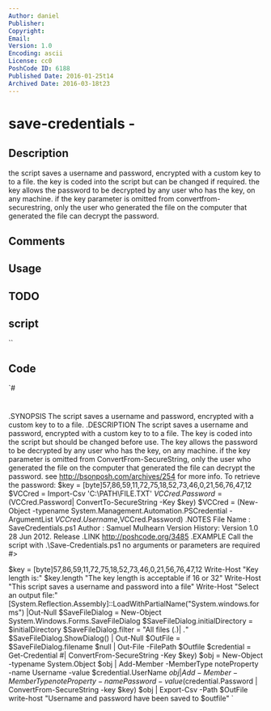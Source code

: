 ```yaml
---
Author: daniel
Publisher: 
Copyright: 
Email: 
Version: 1.0
Encoding: ascii
License: cc0
PoshCode ID: 6188
Published Date: 2016-01-25t14
Archived Date: 2016-03-18t23
---
```


# save-credentials - 

## Description

the script saves a username and password, encrypted with a custom key to to a file. the key is coded into the script but can be changed if required. the key allows the password to be decrypted by any user who has the key, on any machine. if the key parameter is omitted from convertfrom-securestring, only the user who generated the file on the computer that generated the file can decrypt the password.

## Comments



## Usage



## TODO



## script

``

## Code

`#
 #
 .SYNOPSIS 
     The script saves a username and password, encrypted with a custom key to to a file.
 .DESCRIPTION 
     The script saves a username and password, encrypted with a custom key to to a file. The key is coded into the script but should be changed before use. The key allows the password to be decrypted by any user who has the key, on any machine. if the key parameter is omitted from ConvertFrom-SecureString, only the user who generated the file on the computer that generated the file	can decrypt the password.
 	see http://bsonposh.com/archives/254 for more info.
 	To retrieve the password:
 	$key = [byte]57,86,59,11,72,75,18,52,73,46,0,21,56,76,47,12
 	$VCCred = Import-Csv 'C:\PATH\FILE.TXT'
 	$VCCred.Password = ($VCCred.Password| ConvertTo-SecureString -Key $key)
 	$VCCred = (New-Object -typename System.Management.Automation.PSCredential -ArgumentList $VCCred.Username,$VCCred.Password)
 .NOTES 
     File Name  : SaveCredentials.ps1
     Author     : Samuel Mulhearn
     Version History: 
 	Version 1.0  
 		28 Jun 2012.
 		Release
 .LINK 
     http://poshcode.org/3485
 .EXAMPLE 
     Call the script with .\Save-Credentials.ps1 no arguments or parameters are required
 #> 
 
 $key = [byte]57,86,59,11,72,75,18,52,73,46,0,21,56,76,47,12
 Write-Host "Key length is:" $key.length "The key length is acceptable if 16 or 32"
 Write-Host "This script saves a username and password into a file"
 Write-Host "Select an output file:"
 [System.Reflection.Assembly]::LoadWithPartialName("System.windows.forms") |Out-Null
 $SaveFileDialog = New-Object System.Windows.Forms.SaveFileDialog
 $SaveFileDialog.initialDirectory = $initialDirectory
 $SaveFileDialog.filter = "All files (*.*)| *.*"
 $SaveFileDialog.ShowDialog() | Out-Null
 $OutFile = $SaveFileDialog.filename
 $null | Out-File -FilePath $Outfile
 $credential = Get-Credential
 #| ConvertFrom-SecureString -Key $key)
 $obj = New-Object -typename System.Object
 $obj | Add-Member -MemberType noteProperty -name Username -value $credential.UserName
 $obj | Add-Member -MemberType noteProperty -name Password -value ($credential.Password | ConvertFrom-SecureString -key $key)
 $obj | Export-Csv -Path $OutFile
 write-host "Username and password have been saved to $outfile"
`

